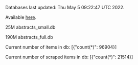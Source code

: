 Databases last updated: Thu May  5 09:22:47 UTC 2022. 

Available [here](https://github.com/cbeauhilton/ash-db/releases).


25M	abstracts_small.db

190M	abstracts_full.db

Current number of items in db:
[{"count(*)": 96904}]

Current number of scraped items in db:
[{"count(*)": 21514}]
